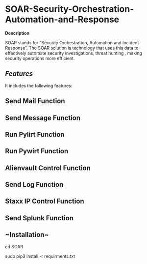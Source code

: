 # SOAR-Security-Orchestration-Automation-and-Response

__Description__

SOAR stands for “Security Orchestration, Automation and Incident Response”. The SOAR solution is technology that uses this data to effectively automate security investigations, threat hunting , making security operations more efficient.

## ___Features___

It includes the following features:

## Send Mail Function

## Send Message Function

## Run Pylirt Function

## Run Pywirt Function

## Alienvault Control Function

## Send Log Function

## Staxx IP Control Function

## Send Splunk Function

## ~Installation~

cd SOAR

sudo pip3 install -r requirments.txt

